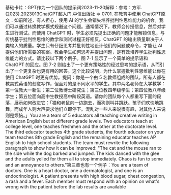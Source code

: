 

基础卡片：GPT作为一个团队的提示词2023-11-20解释：参考：方军.(2023).2023013ChatGPT超入门.中信出版社 => 0701. 在教育中使用 ChatGPT原文：如前所述，有人担心，使用 AI 的学生会错失培养批判性思维能力的机会。我们可以通过转换教学模式规避这个问题。通常情况下，教师会传授信息，然后对学生进行测试。而使用 ChatGPT 时，学生必须先提出正确的问题才能解锁信息，与传统基于批判性思维的教学和测试过程正好相反。ChatGPT 的输出质量取决于人类输入的质量。学生只有仔细思考并批判性地设计他们的问题或命令，才能让 AI 提供他们所需要的答案。教会学生如何思考并提出问题，是有效培养学生批判性思维能力的方式。请比较以下两个例子。图 7-1 显示了一个简单的提示语和 ChatGPT 的回应。图 7-2 则给出了一个更有策略性的经过思考的提示语，从而引出了一个更复杂也更有用的回答。这个比较说明，为什么掌握批判性思维能让你在使用 ChatGPT 时更有优势。提问：你是一个由 5 名教师组成的团队，所有人都在教美式英语的创意写作，但面对的是不同水平的学生。其中两名老师在大学教学：第一位教大一新生；第二位教博士研究生；第三位教四年级学生；第四位教八年级学生；第五位面向高中生教授高中阶段英语。请你的团队每个人都重写下面的段落，展示如何改进它：「猫和老鼠向一边跑去，而狗则叫并跳跃。孩子们欢快地跳舞，而成年人则大声要求他们立即停下。混乱对一些人来说很有趣，对其他人来说则是烦恼。」You are a team of 5 educators all teaching creative writing in American English but at different grade levels. Two educators teach at college level, one teaches freshmen and the other at the doctorate level. The third educator teaches 4th grade students, the fourth educator on your team teaches 8th grade English and the remaining educator teaches AP English to high school students. The team must rewrite the following paragraph to show how it can be improved: "The cat and the mouse ran to the side while the dog barked and jumped. The kids danced with the glee and the adults yelled for them all to stop immediately. Chaos is fun to some and an annoyance to others."第三章也有一个例子：You are a team of doctors. One is a heart doctor, one a dermatologist, and one is an endocrinologist. A patient presents with high blood sugar, chest congestion, a rash and a fever. Each member must respond with an opinion on what's wrong with the patient before the lab results are available